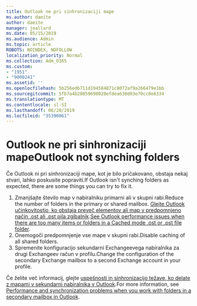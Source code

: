```yaml
---
title: Outlook ne pri sinhronizaciji mape
ms.author: daeite
author: daeite
manager: joallard
ms.date: 05/15/2019
ms.audience: Admin
ms.topic: article
ROBOTS: NOINDEX, NOFOLLOW
localization_priority: Normal
ms.collection: Adm_O365
ms.custom:
- "1951"
- "9000241"
ms.assetid: ''
ms.openlocfilehash: 5b256edb711d194584871c8072af9a266479e1bb
ms.sourcegitcommit: 5fb7a4b28859690020efdea630d03e70cc0e6334
ms.translationtype: MT
ms.contentlocale: sl-SI
ms.lasthandoff: 06/28/2019
ms.locfileid: "35390061"
---
```

# <a name="outlook-not-synching-folders"></a><span data-ttu-id="1fb5a-102">Outlook ne pri sinhronizaciji mape</span><span class="sxs-lookup"><span data-stu-id="1fb5a-102">Outlook not synching folders</span></span>

<span data-ttu-id="1fb5a-103">Če Outlook ni pri sinhronizaciji mape, kot je bilo pričakovano, obstaja nekaj stvari, lahko poskusite popraviti.</span><span class="sxs-lookup"><span data-stu-id="1fb5a-103">If Outlook isn't synching folders as expected, there are some things you can try to fix it.</span></span>

1. <span data-ttu-id="1fb5a-104">Zmanjšajte število map v nabiralniku primarni ali v skupni rabi.</span><span class="sxs-lookup"><span data-stu-id="1fb5a-104">Reduce the number of folders in the primary or shared mailbox.</span></span> <span data-ttu-id="1fb5a-105">[Glejte Outlook učinkovitostjo, ko obstaja preveč elementov ali map v predpomnjeno način .ost ali .pst pila zgibalnik](https://support.microsoft.com/help/2768656).</span><span class="sxs-lookup"><span data-stu-id="1fb5a-105">[See Outlook performance issues when there are too many items or folders in a Cached mode .ost or .pst file folder](https://support.microsoft.com/help/2768656).</span></span>
2. <span data-ttu-id="1fb5a-106">Onemogoči predpomnjenje vse mape v skupni rabi.</span><span class="sxs-lookup"><span data-stu-id="1fb5a-106">Disable caching of all shared folders.</span></span>
3. <span data-ttu-id="1fb5a-107">Spremenite konfiguracijo sekundarni Exchangeevega nabiralnika za drugi Exchangeev račun v profilu.</span><span class="sxs-lookup"><span data-stu-id="1fb5a-107">Change the configuration of the secondary Exchange mailbox to a second Exchange account in your profile.</span></span>

<span data-ttu-id="1fb5a-108">Če želite več informacij, glejte [uspešnosti in sinhronizacijo težave, ko delate z mapami v sekundarni nabiralnika v Outlook](https://support.microsoft.com/help/3115602).</span><span class="sxs-lookup"><span data-stu-id="1fb5a-108">For more information, see [Performance and synchronization problems when you work with folders in a secondary mailbox in Outlook](https://support.microsoft.com/help/3115602).</span></span>